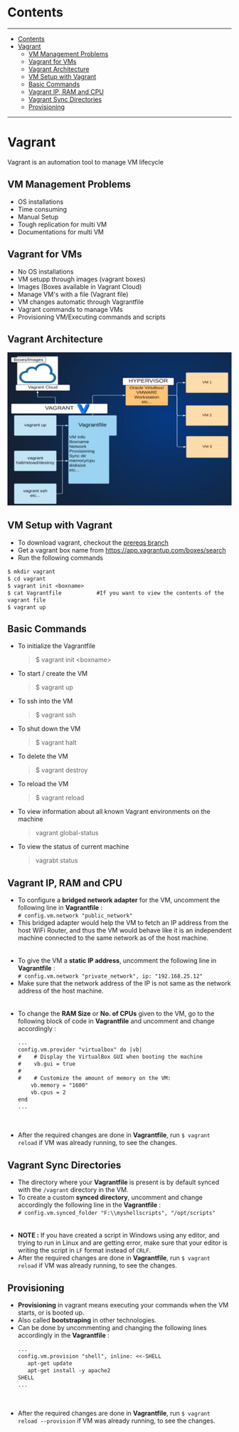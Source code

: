 # Contents

---

- [Contents](#contents)
- [Vagrant](#vagrant)
  - [VM Management Problems](#vm-management-problems)
  - [Vagrant for VMs](#vagrant-for-vms)
  - [Vagrant Architecture](#vagrant-architecture)
  - [VM Setup with Vagrant](#vm-setup-with-vagrant)
  - [Basic Commands](#basic-commands)
  - [Vagrant IP, RAM and CPU](#vagrant-ip-ram-and-cpu)
  - [Vagrant Sync Directories](#vagrant-sync-directories)
  - [Provisioning](#provisioning)

---

# Vagrant

Vagrant is an automation tool to manage VM lifecycle

## VM Management Problems

-   OS installations
-   Time consuming
-   Manual Setup
-   Tough replication for multi VM
-   Documentations for multi VM

## Vagrant for VMs

-   No OS installations
-   VM setupp through images (vagrant boxes)
-   Images (Boxes available in Vagrant Cloud)
-   Manage VM's with a file (Vagrant file)
-   VM changes automatic through Vagrantfile
-   Vagrant commands to manage VMs
-   Provisioning VM/Executing commands and scripts

## Vagrant Architecture

<div align="center">

![vagrant-architecture](https://raw.githubusercontent.com/CoderChirag/DevOps-Learning/main/images/vagrant.jpg)

</div>

## VM Setup with Vagrant

-   To download vagrant, checkout the [prereqs branch](https://github.com/CoderChirag/DevOps-Learning/tree/prereqs)
-   Get a vagrant box name from https://app.vagrantup.com/boxes/search
-   Run the following commands

```
$ mkdir vagrant
$ cd vagrant
$ vagrant init <boxname>
$ cat Vagrantfile           #If you want to view the contents of the vagrant file
$ vagrant up
```

## Basic Commands

-   To initialize the Vagrantfile
    > $ vagrant init \<boxname>
-   To start / create the VM
    > $ vagrant up
-   To ssh into the VM
    > $ vagrant ssh
-   To shut down the VM
    > $ vagrant halt
-   To delete the VM
    > $ vagrant destroy
-   To reload the VM
    > $ vagrant reload
-   To view information about all known Vagrant environments on the machine
    > vagrant global-status
-   To view the status of current machine
    > vagrabt status

## Vagrant IP, RAM and CPU

-   To configure a **bridged network adapter** for the VM, uncomment the following line in **Vagrantfile** :<br>`# config.vm.network "public_network"`
-   This bridged adapter would help the VM to fetch an IP address from the host WiFi Router, and thus the VM would behave like it is an independent machine connected to the same network as of the host machine.
    <br><br><br>
-   To give the VM a **static IP address**, uncomment the following line in **Vagrantfile** :<br>`# config.vm.network "private_network", ip: "192.168.25.12"`
-   Make sure that the network address of the IP is not same as the network address of the host machine.
    <br><br><br>
-   To change the **RAM Size** or **No. of CPUs** given to the VM, go to the following block of code in **Vagrantfile** and uncomment and change accordingly :
    ```
    ...
    config.vm.provider "virtualbox" do |vb|
    #    # Display the VirtualBox GUI when booting the machine
    #    vb.gui = true
    #
    #    # Customize the amount of memory on the VM:
        vb.memory = "1600"
        vb.cpus = 2
    end
    ...
    ```
    <br><br>
-   After the required changes are done in **Vagrantfile**, run `$ vagrant reload` if VM was already running, to see the changes.

## Vagrant Sync Directories

-   The directory where your **Vagrantfile** is present is by default synced with the `/vagrant` directory in the VM.
-   To create a custom **synced directory**, uncomment and change accordingly the following line in the **Vagrantfile** : <br> `# config.vm.synced_folder "F:\\myshellscripts", "/opt/scripts"`
    <br><br><br>
-   **NOTE :** If you have created a script in Windows using any editor, and trying to run in Linux and are getting error, make sure that your editor is writing the script in `LF` format instead of `CRLF`.
-   After the required changes are done in **Vagrantfile**, run `$ vagrant reload` if VM was already running, to see the changes.

## Provisioning

-   **Provisioning** in vagrant means executing your commands when the VM starts, or is booted up.
-   Also called **bootstraping** in other technologies.
-   Can be done by uncommenting and changing the following lines accordingly in the **Vagrantfile** :
    ```
    ...
    config.vm.provision "shell", inline: <<-SHELL
       apt-get update
       apt-get install -y apache2
    SHELL
    ...
    ```
    <br><br>
-   After the required changes are done in **Vagrantfile**, run `$ vagrant reload --provision` if VM was already running, to see the changes.
